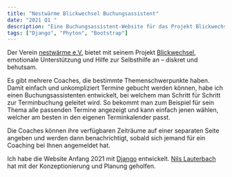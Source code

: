 ```yaml
---
title: "Nestwärme Blickwechsel Buchungsassistent"
date: "2021 Q1 "
description: "Eine Buchungsassistent-Website für das Projekt Blickwechsel von nestwärme e.V. um ein Coaching online buchen zu können."
tags: ["Django", "Phyton", "Bootstrap"]
---
```


Der Verein [nestwärme e.V.](https://nestwaerme.de/) bietet mit seinem Projekt [Blickwechsel](https://mein-blickwechsel.de/), emotionale Unterstützung und Hilfe zur Selbsthilfe an – diskret und behutsam.

Es gibt mehrere Coaches, die bestimmte Themenschwerpunkte haben. Damit einfach und unkompliziert Termine gebucht werden können, habe ich einen Buchungsassistenten entwickelt, bei welchem man Schritt für Schritt zur Terminbuchung geleitet wird.
So bekommt man zum Beispiel für sein Thema alle passenden Termine angezeigt und kann einfach jenen wählen, welcher am besten in den eigenen Terminkalender passt.

Die Coaches können ihre verfügbaren Zeiträume auf einer separaten Seite angeben und werden dann benachrichtigt, sobald sich jemand für ein Coaching bei Ihnen angemeldet hat.

Ich habe die Website Anfang 2021 mit [Django](https://www.djangoproject.com/) entwickelt. [Nils Lauterbach](https://www.nils-lauterbach.de) hat mit der Konzeptionierung und Planung geholfen.
